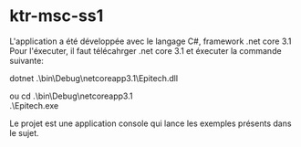 # ktr-msc-ss1

L'application a été développée avec le langage C#, framework .net core 3.1
Pour l'éxecuter, il faut télécahrger .net core 3.1 et éxecuter la commande suivante:

dotnet .\bin\Debug\netcoreapp3.1\Epitech.dll

ou 
cd .\bin\Debug\netcoreapp3.1\
.\Epitech.exe

Le projet est une application console qui lance les exemples présents dans le sujet.
